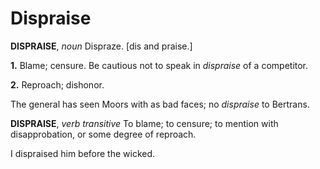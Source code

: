 # Dispraise

**DISPRAISE**, _noun_ Dispraze. \[dis and praise.\]

**1.** Blame; censure. Be cautious not to speak in _dispraise_ of a competitor.

**2.** Reproach; dishonor.

The general has seen Moors with as bad faces; no _dispraise_ to Bertrans.

**DISPRAISE**, _verb transitive_ To blame; to censure; to mention with disapprobation, or some degree of reproach.

I dispraised him before the wicked.